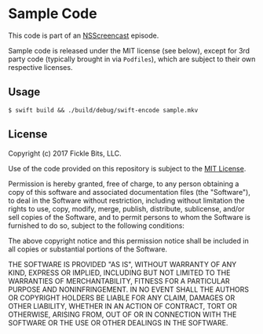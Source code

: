 # Sample Code

This code is part of an [NSScreencast](http://nsscreencast.com) episode.

Sample code is released under the MIT license (see below), except for 3rd party
code (typically brought in via `Podfiles`), which are subject to their own
respective licenses.

## Usage

```console
$ swift build && ./build/debug/swift-encode sample.mkv
```

## License

Copyright (c) 2017 Fickle Bits, LLC.

Use of the code provided on this repository is subject to the [MIT License](http://www.opensource.org/licenses/mit-license.php).

Permission is hereby granted, free of charge, to any person obtaining a copy of this software and associated documentation files
(the "Software"), to deal in the Software without restriction, including without limitation the rights to use, copy, modify, merge, publish, distribute, sublicense, and/or sell copies of the Software, and to permit persons to whom the Software is furnished to do so, subject to the following conditions:

The above copyright notice and this permission notice shall be included in all copies or substantial portions of the Software.

THE SOFTWARE IS PROVIDED "AS IS", WITHOUT WARRANTY OF ANY KIND, EXPRESS OR IMPLIED, INCLUDING BUT NOT LIMITED TO THE WARRANTIES OF
MERCHANTABILITY, FITNESS FOR A PARTICULAR PURPOSE AND NONINFRINGEMENT. IN NO EVENT SHALL THE AUTHORS OR COPYRIGHT HOLDERS BE LIABLE
FOR ANY CLAIM, DAMAGES OR OTHER LIABILITY, WHETHER IN AN ACTION OF CONTRACT, TORT OR OTHERWISE, ARISING FROM, OUT OF OR IN CONNECTION
WITH THE SOFTWARE OR THE USE OR OTHER DEALINGS IN THE SOFTWARE.
